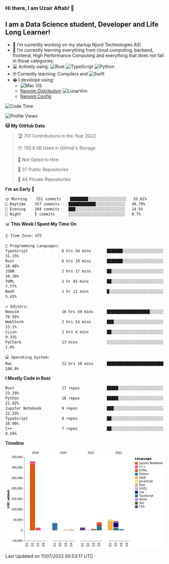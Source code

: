 ### Hi there, I am Uzair Aftab! 👋

## I am a Data Science student, Developer and Life Long Learner!
- 🔭 I’m currently working on my startup Njord Technologies AS!
- 🌱 I’m currently learning everything from cloud computing, backend, frontend, High Performance Computing and everything that does not fall in those categories.
- 💻 Actively using: <img alt="Rust" src="https://img.shields.io/badge/rust-%23000000.svg?style=for-the-badge&logo=rust&logoColor=white"/> <img alt="TypeScript" src="https://img.shields.io/badge/typescript-%23007ACC.svg?style=for-the-badge&logo=typescript&logoColor=white"/> <img alt="Python" src="https://img.shields.io/badge/python-%2314354C.svg?style=for-the-badge&logo=python&logoColor=white"/>
- 🤓 Currently learning: Compilers and ![Swift](https://img.shields.io/badge/swift-F54A2A?style=for-the-badge&logo=swift&logoColor=white)
- � I develope using: 
  - ![Mac OS](https://img.shields.io/badge/mac%20os-000000?style=for-the-badge&logo=macos&logoColor=F0F0F0)
  -  [Neovim Distribution](https://github.com/LunarVim/LunarVim) <img alt="LunarVim" src="https://www.lunarvim.org/assets/lunarvim_logo.png" width="5%"/>
  -  [Neovim Config](https://github.com/Uzaaft/lvim_abz)
  
<!--START_SECTION:waka-->
![Code Time](http://img.shields.io/badge/Code%20Time-0%20secs-blue)

![Profile Views](http://img.shields.io/badge/Profile%20Views-3-blue)

**🐱 My GitHub Data** 

> 🏆 701 Contributions in the Year 2022
 > 
> 📦 130.8 kB Used in GitHub's Storage 
 > 
> 🚫 Not Opted to Hire
 > 
> 📜 37 Public Repositories 
 > 
> 🔑 44 Private Repositories  
 > 
**I'm an Early 🐤** 

```text
🌞 Morning    251 commits    ████████░░░░░░░░░░░░░░░░░   35.01% 
🌆 Daytime    357 commits    ████████████░░░░░░░░░░░░░   49.79% 
🌃 Evening    104 commits    ███░░░░░░░░░░░░░░░░░░░░░░   14.5% 
🌙 Night      5 commits      ░░░░░░░░░░░░░░░░░░░░░░░░░   0.7%

```


📊 **This Week I Spent My Time On** 

```text
⌚︎ Time Zone: UTC

💬 Programming Languages: 
TypeScript               6 hrs 54 mins       ███████░░░░░░░░░░░░░░░░░░   31.15% 
Rust                     6 hrs 19 mins       ███████░░░░░░░░░░░░░░░░░░   28.48% 
JSON                     2 hrs 17 mins       ██░░░░░░░░░░░░░░░░░░░░░░░   10.36% 
TOML                     1 hr 43 mins        ██░░░░░░░░░░░░░░░░░░░░░░░   7.77% 
Bash                     1 hr 12 mins        █░░░░░░░░░░░░░░░░░░░░░░░░   5.43%

🔥 Editors: 
Neovim                   16 hrs 59 mins      ███████████████████░░░░░░   76.56% 
WebStorm                 2 hrs 54 mins       ███░░░░░░░░░░░░░░░░░░░░░░   13.1% 
CLion                    2 hrs 4 mins        ██░░░░░░░░░░░░░░░░░░░░░░░   9.33% 
PyCharm                  13 mins             ░░░░░░░░░░░░░░░░░░░░░░░░░   1.0%

💻 Operating System: 
Mac                      22 hrs 10 mins      █████████████████████████   100.0%

```

**I Mostly Code in Rust** 

```text
Rust                     17 repos            █████░░░░░░░░░░░░░░░░░░░░   23.29% 
Python                   16 repos            █████░░░░░░░░░░░░░░░░░░░░   21.92% 
Jupyter Notebook         9 repos             ███░░░░░░░░░░░░░░░░░░░░░░   12.33% 
TypeScript               8 repos             ██░░░░░░░░░░░░░░░░░░░░░░░   10.96% 
C++                      7 repos             ██░░░░░░░░░░░░░░░░░░░░░░░   9.59%

```


**Timeline**

![Chart not found](https://raw.githubusercontent.com/Uzaaft/Uzaaft/master/charts/bar_graph.png) 


 Last Updated on 11/07/2022 00:53:17 UTC
<!--END_SECTION:waka-->
